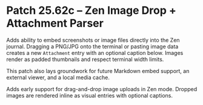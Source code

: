 # Patch 25.62c – Zen Image Drop + Attachment Parser


Adds ability to embed screenshots or image files directly into the Zen journal. Dragging a PNG/JPG onto the terminal or pasting image data creates a new `Attachment` entry with an optional caption below. Images render as padded thumbnails and respect terminal width limits.

This patch also lays groundwork for future Markdown embed support, an external viewer, and a local media cache.

Adds early support for drag-and-drop image uploads in Zen mode. Dropped images are rendered inline as visual entries with optional captions.

